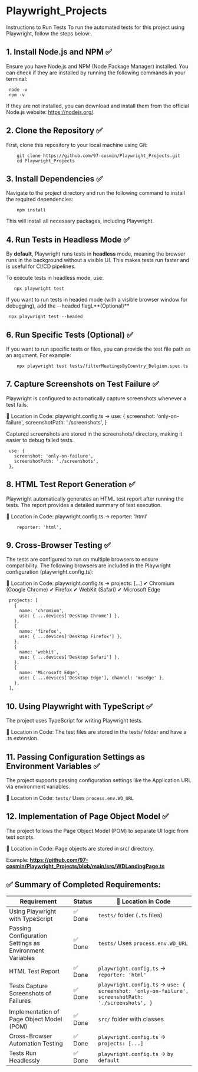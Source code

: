 # Playwright_Projects

Instructions to Run Tests
To run the automated tests for this project using Playwright, follow the steps below:.

## 1. Install Node.js and NPM ✅

Ensure you have Node.js and NPM (Node Package Manager) installed. You can check if they are installed by running the following commands in your terminal:

     node -v
     npm -v
If they are not installed, you can download and install them from the official Node.js website: https://nodejs.org/.

## **2. Clone the Repository** ✅
 First, clone this repository to your local machine using Git:
 
        git clone https://github.com/97-cosmin/Playwright_Projects.git
        cd Playwright_Projects

## **3. Install Dependencies** ✅
Navigate to the project directory and run the following command to install the required dependencies:

        npm install

This will install all necessary packages, including Playwright.

## **4. Run Tests in Headless Mode** ✅
By **default**, Playwright runs tests in **headless** mode, meaning the browser runs in the background without a visible UI.
This makes tests run faster and is useful for CI/CD pipelines.

To execute tests in headless mode, use:

       npx playwright test

If you want to run tests in headed mode (with a visible browser window for debugging), add the --headed flagL**(Optional)**

     npx playwright test --headed


## **6. Run Specific Tests (Optional)** ✅
If you want to run specific tests or files, you can provide the test file path as an argument. For example:

        npx playwright test tests/filterMeetingsByCountry_Belgium.spec.ts

## **7. Capture Screenshots on Test Failure** ✅

Playwright is configured to automatically capture screenshots whenever a test fails.

📍 Location in Code: playwright.config.ts → use: { screenshot: 'only-on-failure', screenshotPath: './screenshots', }

Captured screenshots are stored in the screenshots/ directory, making it easier to debug failed tests.
     
     use: {
       screenshot: 'only-on-failure',
       screenshotPath: './screenshots',
     },
## **8. HTML Test Report Generation** ✅
Playwright automatically generates an HTML test report after running the tests. The report provides a detailed summary of test execution.

📍 Location in Code: playwright.config.ts → reporter: 'html'

        reporter: 'html',

## **9. Cross-Browser Testing** ✅
The tests are configured to run on multiple browsers to ensure compatibility. The following browsers are included in the Playwright configuration (playwright.config.ts):

📍 Location in Code: playwright.config.ts → projects: [...]
     ✔ Chromium (Google Chrome)
     ✔ Firefox
     ✔ WebKit (Safari)
     ✔ Microsoft Edge

     projects: [
       {
         name: 'chromium',
         use: { ...devices['Desktop Chrome'] },
       },
       {
         name: 'firefox',
         use: { ...devices['Desktop Firefox'] },
       },
       {
         name: 'webkit',
         use: { ...devices['Desktop Safari'] },
       },
       {
         name: 'Microsoft Edge',
         use: { ...devices['Desktop Edge'], channel: 'msedge' },
       },
     ],

## 10. Using Playwright with TypeScript ✅
The project uses TypeScript for writing Playwright tests.

📍 Location in Code: The test files are stored in the tests/ folder and have a .ts extension.

## 11. Passing Configuration Settings as Environment Variables ✅
The project supports passing configuration settings like the Application URL via environment variables.

📍 Location in Code: `tests/` Uses `process.env.WD_URL`

## 12. Implementation of Page Object Model ✅
The project follows the Page Object Model (POM) to separate UI logic from test scripts.

📍 Location in Code: Page objects are stored in src/ directory. 

Example: **https://github.com/97-cosmin/Playwright_Projects/blob/main/src/WDLandingPage.ts**

## ✅ Summary of Completed Requirements:  

| Requirement                                        | Status  | 📍 Location in Code |
|----------------------------------------------------|---------|---------------------|
| Using Playwright with TypeScript                   | ✅ Done | `tests/` folder (`.ts` files) |
| Passing Configuration Settings as Environment Variables | ✅ Done | `tests/` Uses `process.env.WD_URL` |
| HTML Test Report                                  | ✅ Done | `playwright.config.ts` → `reporter: 'html'` |
| Tests Capture Screenshots of Failures            | ✅ Done | `playwright.config.ts` → `use: { screenshot: 'only-on-failure', screenshotPath: './screenshots', }` |
| Implementation of Page Object Model (POM)        | ✅ Done | `src/` folder with classes |
| Cross-Browser Automation Testing                 | ✅ Done | `playwright.config.ts` → `projects: [...]` |
| Tests Run Headlessly                             | ✅ Done | `playwright.config.ts` → `by default` |
